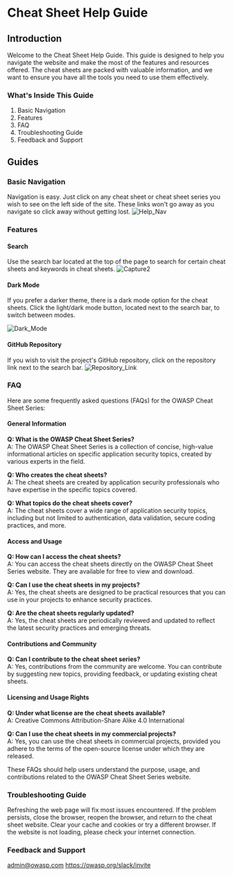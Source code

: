 # Cheat Sheet Help Guide

## Introduction

Welcome to the Cheat Sheet Help Guide. This guide is designed to help you navigate the website and make the most of the features and resources offered. The cheat sheets are packed with valuable information, and we want to ensure you have all the tools you need to use them effectively.

### What's Inside This Guide
1. Basic Navigation
2. Features
3. FAQ
4. Troubleshooting Guide
5. Feedback and Support

## Guides

### Basic Navigation
Navigation is easy. Just click on any cheat sheet or cheat sheet series you wish to see on the left side of the site. These links won't go away as you navigate so click away without getting lost.
![Help_Nav](https://github.com/tylersnel/CheatSheetSeries/assets/67352917/020de84c-e18f-477a-acd4-889617666308)

### Features
#### Search
Use the search bar located at the top of the page to search for certain cheat sheets and keywords in cheat sheets. 
![Capture2](https://github.com/tylersnel/CheatSheetSeries/assets/67352917/5af0a995-ef96-42e3-90f6-e7cc8a18cfd1)
#### Dark Mode
If you prefer a darker theme, there is a dark mode option for the cheat sheets. Click the light/dark mode button, located next to the search bar, to switch between modes.

![Dark_Mode](https://github.com/tylersnel/CheatSheetSeries/assets/67352917/ce753a58-c34e-4384-a726-e947d851e21f)
#### GitHub Repository
If you wish to visit the project's GitHub repository, click on the repository link next to the search bar.
![Repository_Link](https://github.com/tylersnel/CheatSheetSeries/assets/67352917/8582725d-941f-4d2d-b38d-7986e2659cc6)

### FAQ
Here are some frequently asked questions (FAQs) for the OWASP Cheat Sheet Series:

#### General Information

**Q: What is the OWASP Cheat Sheet Series?**  
A: The OWASP Cheat Sheet Series is a collection of concise, high-value informational articles on specific application security topics, created by various experts in the field.

**Q: Who creates the cheat sheets?**  
A: The cheat sheets are created by application security professionals who have expertise in the specific topics covered.

**Q: What topics do the cheat sheets cover?**  
A: The cheat sheets cover a wide range of application security topics, including but not limited to authentication, data validation, secure coding practices, and more.

#### Access and Usage

**Q: How can I access the cheat sheets?**  
A: You can access the cheat sheets directly on the OWASP Cheat Sheet Series website. They are available for free to view and download.

**Q: Can I use the cheat sheets in my projects?**  
A: Yes, the cheat sheets are designed to be practical resources that you can use in your projects to enhance security practices.

**Q: Are the cheat sheets regularly updated?**  
A: Yes, the cheat sheets are periodically reviewed and updated to reflect the latest security practices and emerging threats.

#### Contributions and Community

**Q: Can I contribute to the cheat sheet series?**  
A: Yes, contributions from the community are welcome. You can contribute by suggesting new topics, providing feedback, or updating existing cheat sheets.


#### Licensing and Usage Rights

**Q: Under what license are the cheat sheets available?**  
A: Creative Commons Attribution-Share Alike 4.0 International

**Q: Can I use the cheat sheets in my commercial projects?**  
A: Yes, you can use the cheat sheets in commercial projects, provided you adhere to the terms of the open-source license under which they are released.

These FAQs should help users understand the purpose, usage, and contributions related to the OWASP Cheat Sheet Series website.

### Troubleshooting Guide
Refreshing the web page will fix most issues encountered. If the problem persists, close the browser, reopen the browser, and return to the cheat sheet website.
Clear your cache and cookies or try a different browser. 
If the website is not loading, please check your internet connection. 

### Feedback and Support
admin@owasp.com
https://owasp.org/slack/invite

